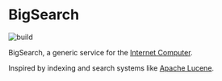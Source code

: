 # BigSearch

![build](https://github.com/matthewhammer/motoko-bigsearch/workflows/build/badge.svg)

BigSearch, a generic service for the [Internet Computer](https://dfinity.org/).

Inspired by indexing and search systems like [Apache Lucene](https://en.wikipedia.org/wiki/Apache_Lucene).
